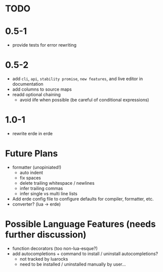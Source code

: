 # TODO

# 0.5-1

- provide tests for error rewriting

# 0.5-2
- add `cli`, `api`, `stability promise`, `new features`, and live editor in documentation
- add columns to source maps
- readd optional chaining
  - avoid iife when possible (be careful of conditional expressions)

# 1.0-1

- rewrite erde in erde

# Future Plans

- formatter (unopiniated!)
  - auto indent
  - fix spaces
  - delete trailing whitespace / newlines
  - infer trailing commas
  - infer single vs multi line lists
- Add erde config file to configure defaults for compiler, formatter, etc.
- converter? (lua -> erde)

# Possible Language Features (needs further discussion)
- function decorators (too non-lua-esque?)
- add autocompletions + command to install / uninstall autocompletions?
  - not tracked by luarocks
  - need to be installed / uninstalled manually by user...
